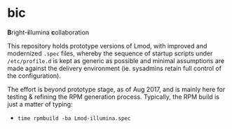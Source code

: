 # bic
<b>B</b>right-<b>i</b>llumina <b>c</b>ollaboration

This repository holds prototype versions of Lmod, with improved and modernized `.spec` files,
whereby the sequence of startup scripts under `/etc/profile.d` is kept as generic as possible and
minimal assumptions are made against the delivery environment (ie. sysadmins retain full control of the configuration).

The effort is beyond prototype stage, as of Aug 2017, and is mainly here for testing & refining the RPM generation process.
Typically, the RPM build is just a matter of typing:

  * `time rpmbuild -ba Lmod-illumina.spec`
